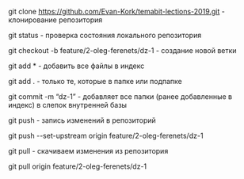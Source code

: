 
  git clone https://github.com/Evan-Kork/temabit-lections-2019.git - клонирование репозитория

  git status  - проверка состояния локального репозитория

  git checkout -b feature/2-oleg-ferenets/dz-1 - создание новой ветки

  git add *   - добавить все файлы в индекс
  
  git add .   - только те, которые в папке или подпапке

  git commit -m “dz-1”  - добавляет все папки (ранее добавленные в индекс)  в слепок внутренней базы
  
  git push - запись изменений в репозиторий
  
  git push --set-upstream origin feature/2-oleg-ferenets/dz-1

  
  
  git pull - скачиваем изменения из репозитория
  
   git pull origin feature/2-oleg-ferenets/dz-1

  